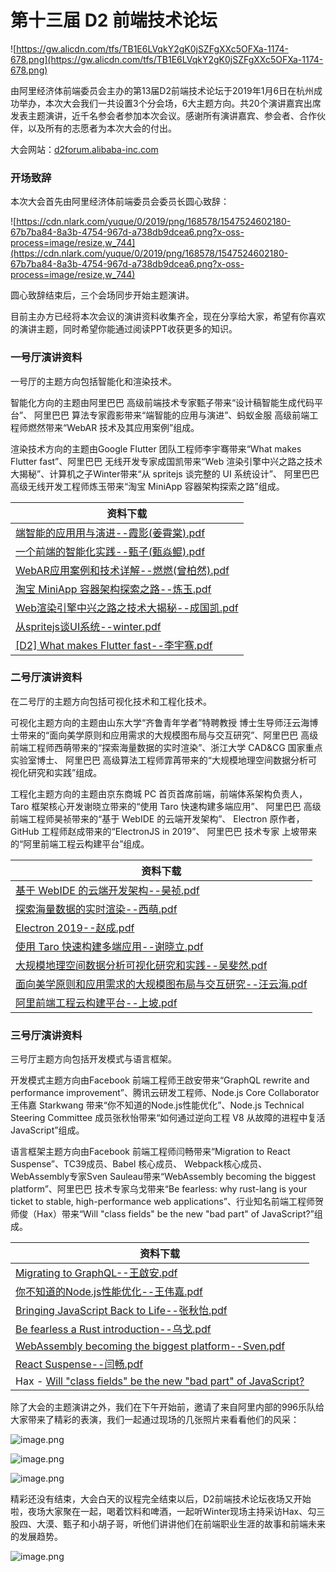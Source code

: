 # 第十三届 D2 前端技术论坛

![https://gw.alicdn.com/tfs/TB1E6LVqkY2gK0jSZFgXXc5OFXa-1174-678.png](https://gw.alicdn.com/tfs/TB1E6LVqkY2gK0jSZFgXXc5OFXa-1174-678.png)

由阿里经济体前端委员会主办的第13届D2前端技术论坛于2019年1月6日在杭州成功举办，本次大会我们一共设置3个分会场，6大主题方向。共20个演讲嘉宾出席发表主题演讲，近千名参会者参加本次会议。感谢所有演讲嘉宾、参会者、合作伙伴，以及所有的志愿者为本次大会的付出。

大会网站：[d2forum.alibaba-inc.com](http://d2forum.alibaba-inc.com/13#/index?_k=7lqawu)

### 开场致辞

本次大会首先由阿里经济体前端委员会委员长圆心致辞：

![https://cdn.nlark.com/yuque/0/2019/png/168578/1547524602180-67b7ba84-8a3b-4754-967d-a738db9dcea6.png?x-oss-process=image/resize,w_744](https://cdn.nlark.com/yuque/0/2019/png/168578/1547524602180-67b7ba84-8a3b-4754-967d-a738db9dcea6.png?x-oss-process=image/resize,w_744)

圆心致辞结束后，三个会场同步开始主题演讲。

目前主办方已经将本次会议的演讲资料收集齐全，现在分享给大家，希望有你喜欢的演讲主题，同时希望你能通过阅读PPT收获更多的知识。

### 一号厅演讲资料

一号厅的主题方向包括智能化和渲染技术。

智能化方向的主题由阿里巴巴 高级前端技术专家甄子带来“设计稿智能生成代码平台”、 阿里巴巴 算法专家霞影带来“端智能的应用与演进”、蚂蚁金服 高级前端工程师燃然带来“WebAR 技术及其应用案例”组成。

渲染技术方向的主题由Google Flutter 团队工程师李宇骞带来“What makes Flutter fast”、阿里巴巴 无线开发专家成国凯带来“Web 渲染引擎中兴之路之技术大揭秘”、计算机之子Winter带来“从 spritejs 谈完整的 UI 系统设计”、 阿里巴巴 高级无线开发工程师炼玉带来“淘宝 MiniApp 容器架构探索之路”组成。


| 资料下载 |
| --- |
| [端智能的应⽤用与演进--霞影(姜霄棠).pdf](https://github.com/d2forum/13th/blob/master/PPT/%E7%AB%AF%E6%99%BA%E8%83%BD%E7%9A%84%E5%BA%94%E2%BD%A4%E7%94%A8%E4%B8%8E%E6%BC%94%E8%BF%9B-%E9%9C%9E%E5%BD%B1(%E5%A7%9C%E9%9C%84%E6%A3%A0).pdf) |
| [一个前端的智能化实践--甄子(甄焱鲲).pdf](https://github.com/d2forum/13th/blob/master/PPT/%E4%B8%80%E4%B8%AA%E5%89%8D%E7%AB%AF%E7%9A%84%E6%99%BA%E8%83%BD%E5%8C%96%E5%AE%9E%E8%B7%B5-%E7%94%84%E5%AD%90(%E7%94%84%E7%84%B1%E9%B2%B2).pdf) |
| [WebAR应用案例和技术详解--燃燃(曾柏然).pdf](https://github.com/d2forum/13th/blob/master/PPT/WebAR%E5%BA%94%E7%94%A8%E6%A1%88%E4%BE%8B%E5%92%8C%E6%8A%80%E6%9C%AF%E8%AF%A6%E8%A7%A3-%E7%87%83%E7%87%83(%E6%9B%BE%E6%9F%8F%E7%84%B6).pdf) |
| [淘宝 MiniApp 容器架构探索之路--炼玉.pdf](https://github.com/d2forum/13th/blob/master/PPT/%E6%B7%98%E5%AE%9D%20MiniApp%20%E5%AE%B9%E5%99%A8%E6%9E%B6%E6%9E%84%E6%8E%A2%E7%B4%A2%E4%B9%8B%E8%B7%AF--%E7%82%BC%E7%8E%89.pdf) |
| [Web渲染引擎中兴之路之技术大揭秘--成国凯.pdf](https://github.com/d2forum/13th/blob/master/PPT/Web%E6%B8%B2%E6%9F%93%E5%BC%95%E6%93%8E%E4%B8%AD%E5%85%B4%E4%B9%8B%E8%B7%AF%E4%B9%8B%E6%8A%80%E6%9C%AF%E5%A4%A7%E6%8F%AD%E7%A7%98--%E6%88%90%E5%9B%BD%E5%87%AF.pdf) |
| [从spritejs谈UI系统--winter.pdf](https://github.com/d2forum/13th/blob/master/PPT/%E4%BB%8Espritejs%E8%B0%88UI%E7%B3%BB%E7%BB%9F.pdf) |
| [[D2] What makes Flutter fast--李宇骞.pdf](https://github.com/d2forum/13th/blob/master/PPT/%5BD2%5D%20What%20makes%20Flutter%20fast.pdf) |

### 二号厅演讲资料

在二号厅的主题方向包括可视化技术和工程化技术。

可视化主题方向的主题由山东大学“齐鲁青年学者”特聘教授 博士生导师汪云海博士带来的“面向美学原则和应用需求的大规模图布局与交互研究”、阿里巴巴 高级前端工程师西萌带来的“探索海量数据的实时渲染”、浙江大学 CAD&CG 国家重点实验室博士、 阿里巴巴 高级算法工程师霏苒带来的“大规模地理空间数据分析可视化研究和实践”组成。

工程化主题方向的主题由京东商城 PC 首页首席前端，前端体系架构负责人，Taro 框架核心开发谢晓立带来的“使用 Taro 快速构建多端应用”、 阿里巴巴 高级前端工程师昊祯带来的“基于 WebIDE 的云端开发架构”、 Electron 原作者，GitHub 工程师赵成带来的“ElectronJS in 2019”、 阿里巴巴 技术专家 上坡带来的“阿里前端工程云构建平台”组成。

| 资料下载 |
| --- |
| [基于 WebIDE 的云端开发架构--昊祯.pdf](https://github.com/d2forum/13th/blob/master/PPT/%E6%98%8A%E7%A5%AF-%E5%9F%BA%E4%BA%8EWebIDE%E7%9A%84%E4%BA%91%E7%AB%AF%E5%BC%80%E5%8F%91%E6%9E%B6%E6%9E%84.pdf) |
| [探索海量数据的实时渲染--西萌.pdf](https://github.com/d2forum/13th/blob/master/PPT/%E8%A5%BF%E8%90%8C-%E6%8E%A2%E7%B4%A2%E6%B5%B7%E9%87%8F%E6%95%B0%E6%8D%AE%E7%9A%84%E5%AE%9E%E6%97%B6%E6%B8%B2%E6%9F%93.pdf) |
| [Electron 2019--赵成.pdf](https://github.com/d2forum/13th/blob/master/PPT/%E8%B5%B5%E6%88%90-Electron%202019.pdf) |
| [使用 Taro 快速构建多端应用--谢晓立.pdf](https://github.com/d2forum/13th/blob/master/PPT/%E8%B0%A2%E6%99%93%E7%AB%8B-%E4%BD%BF%E7%94%A8%20Taro%20%E5%BF%AB%E9%80%9F%E6%9E%84%E5%BB%BA%E5%A4%9A%E7%AB%AF%E5%BA%94%E7%94%A8.pdf) |
| [大规模地理空间数据分析可视化研究和实践--吴斐然.pdf](https://github.com/d2forum/13th/blob/master/PPT/%E5%90%B4%E6%96%90%E7%84%B6-%E5%A4%A7%E8%A7%84%E6%A8%A1%E5%9C%B0%E7%90%86%E7%A9%BA%E9%97%B4%E6%95%B0%E6%8D%AE%E5%88%86%E6%9E%90%E5%8F%AF%E8%A7%86%E5%8C%96%E7%A0%94%E7%A9%B6%E5%92%8C%E5%AE%9E%E8%B7%B5.pdf) |
| [面向美学原则和应用需求的大规模图布局与交互研究--汪云海.pdf](https://github.com/d2forum/13th/blob/master/PPT/%E6%B1%AA%E4%BA%91%E6%B5%B7-%E9%9D%A2%E5%90%91%E7%BE%8E%E5%AD%A6%E5%8E%9F%E5%88%99%E5%92%8C%E5%BA%94%E7%94%A8%E9%9C%80%E6%B1%82%E7%9A%84%E5%A4%A7%E8%A7%84%E6%A8%A1%E5%9B%BE%E5%B8%83%E5%B1%80%E4%B8%8E%E4%BA%A4%E4%BA%92%E7%A0%94%E7%A9%B6.pdf) |
| [阿里前端工程云构建平台--上坡.pdf](https://github.com/d2forum/13th/blob/master/PPT/%E4%B8%8A%E5%9D%A1-%E9%98%BF%E9%87%8C%E5%89%8D%E7%AB%AF%E5%B7%A5%E7%A8%8B%E4%BA%91%E6%9E%84%E5%BB%BA%E5%B9%B3%E5%8F%B0.pdf) |

### 三号厅演讲资料

三号厅主题方向包括开发模式与语言框架。

开发模式主题方向由Facebook 前端工程师王啟安带来“GraphQL rewrite and performance improvement”、腾讯云研发工程师、Node.js Core Collaborator王伟嘉 Starkwang 带来“你不知道的Node.js性能优化”、Node.js Technical Steering Committee 成员张秋怡带来“如何通过逆向工程 V8 从故障的进程中复活 JavaScript”组成。

语言框架主题方向由Facebook 前端工程师闫畅带来“Migration to React Suspense”、TC39成员、Babel 核心成员、 Webpack核心成员、 WebAssembly专家Sven Sauleau带来“WebAssembly becoming the biggest platform”、阿里巴巴 技术专家乌戈带来“Be fearless: why rust-lang is your ticket to stable, high-performance web applications”、行业知名前端工程师贺师俊（Hax）带来“Will "class fields" be the new "bad part" of JavaScript?”组成。

| 资料下载 |
| --- |
| [Migrating to GraphQL--王啟安.pdf](https://github.com/d2forum/13th/blob/master/PPT/%E7%8E%8B%E5%95%9F%E5%AE%89%20-%20Migrating%20to%20GraphQL.pdf) |
| [你不知道的Node.js性能优化--王伟嘉.pdf](https://github.com/d2forum/13th/blob/master/PPT/%E7%8E%8B%E4%BC%9F%E5%98%89%20-%20%E4%BD%A0%E4%B8%8D%E7%9F%A5%E9%81%93%E7%9A%84Node.js%E6%80%A7%E8%83%BD%E4%BC%98%E5%8C%96.pdf) |
| [Bringing JavaScript Back to Life--张秋怡.pdf](https://github.com/d2forum/13th/blob/master/PPT/%E5%BC%A0%E7%A7%8B%E6%80%A1%20-%20Bringing%20JavaScript%20Back%20to%20Life.pdf) |
| [Be fearless a Rust introduction--乌戈.pdf](https://github.com/d2forum/13th/blob/master/PPT/%E4%B9%8C%E6%88%88-Be%20fearless%20a%20Rust%20introduction.pdf) |
| [WebAssembly becoming the biggest platform--Sven.pdf](https://github.com/d2forum/13th/blob/master/PPT/Sven%20-%20WebAssembly%20becoming%20the%20biggest%20platform.pdf) |
| [React Suspense--闫畅.pdf](https://github.com/d2forum/13th/blob/master/PPT/%E9%97%AB%E7%95%85%20-%20React%20Suspense.pdf) |
| Hax - [Will "class fields" be the new "bad part" of JavaScript?](https://johnhax.net/2019/class-fields/slide) |

除了大会的主题演讲之外，我们在下午开始前，邀请了来自阿里内部的996乐队给大家带来了精彩的表演，我们一起通过现场的几张照片来看看他们的风采：

![image.png](https://cdn.nlark.com/yuque/0/2019/png/168578/1547530205751-19707fc1-9cd5-489c-b263-452d71fb5067.png)


![image.png](https://cdn.nlark.com/yuque/0/2019/png/168578/1547530242909-6bfd0b30-1da6-4086-ad09-9c9fb907bcf3.png)

![image.png](https://cdn.nlark.com/yuque/0/2019/png/168578/1547530264893-543b3f36-29a8-4035-8991-368208b21157.png)


精彩还没有结束，大会白天的议程完全结束以后，D2前端技术论坛夜场又开始啦，夜场大家聚在一起，喝着饮料和啤酒，一起听Winter现场主持采访Hax、勾三股四、大漠、甄子和小胡子哥，听他们讲讲他们在前端职业生涯的故事和前端未来的发展趋势。

![image.png](https://cdn.nlark.com/yuque/0/2019/png/168578/1547530489686-956b8050-58b4-4650-a7ce-e9eff9ce0e90.png)
